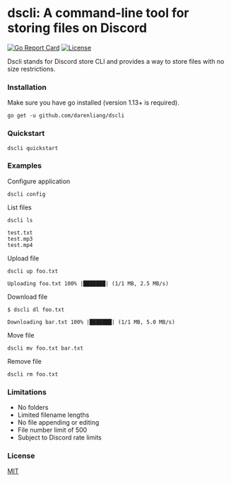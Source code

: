 # dscli: A command-line tool for storing files on Discord

[![Go Report Card](https://goreportcard.com/badge/github.com/darenliang/dscli)](https://goreportcard.com/report/github.com/darenliang/dscli)
[![License](https://img.shields.io/github/license/darenliang/dscli)](https://github.com/nikel-api/nikel/blob/master/LICENSE)

Dscli stands for Discord store CLI and provides a way to store files with no size restrictions.

### Installation

Make sure you have go installed (version 1.13+ is required).

```
go get -u github.com/darenliang/dscli
```

### Quickstart

```
dscli quickstart
```

### Examples

Configure application

```
dscli config
```

List files
```
dscli ls

test.txt
test.mp3
test.mp4
```

Upload file
```
dscli up foo.txt

Uploading foo.txt 100% |███████| (1/1 MB, 2.5 MB/s)
```

Download file
```
$ dscli dl foo.txt

Downloading bar.txt 100% |███████| (1/1 MB, 5.0 MB/s)
```

Move file
```
dscli mv foo.txt bar.txt
```

Remove file
```
dscli rm foo.txt
```

### Limitations

* No folders
* Limited filename lengths
* No file appending or editing
* File number limit of 500
* Subject to Discord rate limits

### License

[MIT](https://github.com/darenliang/dscli/blob/master/LICENSE)